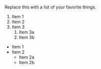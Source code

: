 Replace this with a list of your favorite things.

1. Item 1
2. Item 2
3. Item 3
   1. Item 3a
   2. Item 3b
 
 * Item 1
* Item 2
  * Item 2a
  * Item 2b
